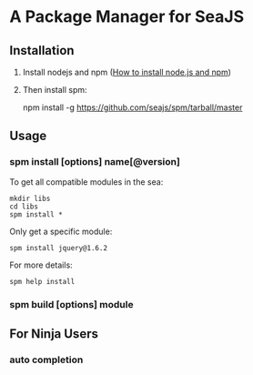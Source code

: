 A Package Manager for SeaJS
===


Installation
---

1. Install nodejs and npm ([How to install node.js and npm](http://joyeur.com/2010/12/10/installing-node-and-npm/))
1. Then install spm:

    npm install -g https://github.com/seajs/spm/tarball/master



Usage
---

### spm install [options] name[@version]

To get all compatible modules in the sea:

    mkdir libs
    cd libs
    spm install *

Only get a specific module:

    spm install jquery@1.6.2

For more details:

    spm help install


### spm build [options] module



For Ninja Users
---

### auto completion


